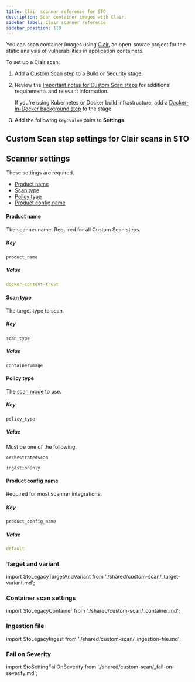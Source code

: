 ```yaml
---
title: Clair scanner reference for STO
description: Scan container images with Clair.
sidebar_label: Clair scanner reference
sidebar_position: 110
---
```


You can scan container images using [Clair](https://github.com/quay/clair), an open-source project for the static analysis of vulnerabilities in application containers. 

To set up a Clair scan:

1. Add a [Custom Scan](/docs/security-testing-orchestration/sto-techref-category/custom-scan-reference) step to a Build or Security stage.

2. Review the [Important notes for Custom Scan steps](/docs/security-testing-orchestration/sto-techref-category/custom-scan-reference#important-notes-for-custom-scan-steps) for additional requirements and relevant information.

   If you're using Kubernetes or Docker build infrastructure, add a [Docker-in-Docker background step](/docs/security-testing-orchestration/sto-techref-category/security-step-settings-reference#docker-in-docker-requirements-for-sto) to the stage. 

2. Add the following `key:value` pairs to **Settings**.


## Custom Scan step settings for Clair scans in STO

## Scanner settings

These settings are required.

- [Product name](#product-name)
- [Scan type](#scan-type)
- [Policy type](#policy-type)
- [Product config name](#product-config-name)


#### Product name

The scanner name. Required for all Custom Scan steps. 

##### Key
```
product_name
```

##### Value

```yaml
docker-content-trust
```

#### Scan type

The target type to scan. 

##### Key
```
scan_type
```

##### Value

```
containerImage
```


#### Policy type

The [scan mode](/docs/security-testing-orchestration/use-sto/orchestrate-and-ingest/sto-workflows-overview) to use. 

##### Key
```
policy_type
```

##### Value

Must be one of the following.

```
orchestratedScan
```
```
ingestionOnly
```



#### Product config name

Required for most scanner integrations. 

##### Key
```
product_config_name
```

##### Value

```yaml
default
```


### Target and variant

import StoLegacyTargetAndVariant  from './shared/custom-scan/_target-variant.md';

<StoLegacyTargetAndVariant />

<!--
### Clair scan settings

* `product_name` = `docker-content-trust` (clair)
* [`scan_type`](/docs/security-testing-orchestration/sto-techref-category/security-step-settings-reference#scanner-categories) :`containerImage`
* [`policy_type`](/docs/security-testing-orchestration/sto-techref-category/security-step-settings-reference#data-ingestion-methods) : `orchestratedScan` or `ingestionOnly`
* `product_url`
* `product_access_id`
* `product_access_token`
* `product_config_name` :  `default`
* `fail_on_severity` - See [Fail on Severity](#fail-on-severity).

-->

### Container scan settings 

import StoLegacyContainer  from './shared/custom-scan/_container.md';

<StoLegacyContainer />


### Ingestion file 

import StoLegacyIngest from './shared/custom-scan/_ingestion-file.md'; 

<StoLegacyIngest />


### Fail on Severity

import StoSettingFailOnSeverity from './shared/custom-scan/_fail-on-severity.md';

<StoSettingFailOnSeverity />




